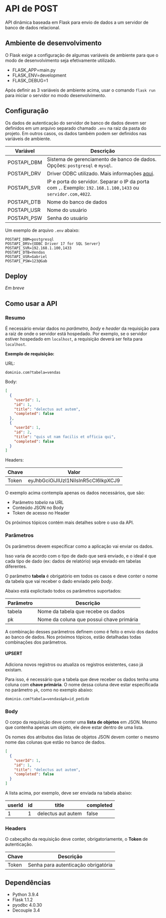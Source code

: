 # API de POST

API dinâmica baseada em Flask para envio de dados a um servidor de banco de dados relacional.

## Ambiente de desenvolvimento

O Flask exige a configuração de algumas variáveis de ambiente para que o modo
de desenvolvimento seja efetivamente utilizado.

* FLASK_APP=main.py
* FLASK_ENV=development
* FLASK_DEBUG=1

Após definir as 3 variáveis de ambiente acima, usar o comando `flask run` para
iniciar o servidor no modo desenvolvimento.

## Configuração

Os dados de autenticação do servidor de banco de dados devem ser definidos
em um arquivo separado chamado `.env` na raiz da pasta do projeto. Em outros casos, os
dados também podem ser definidos nas variáveis de ambiente.

| Variável     | Descrição              |
| ------------ | ---------------------- |
| POSTAPI_DBM  | Sistema de gerenciamento de banco de dados. Opções: `postgresql` e `mysql`. |
| POSTAPI_DRV  | Driver ODBC utilizado. Mais informações [aqui](https://www.connectionstrings.com/).  |
| POSTAPI_SVR  | IP e porta do servidor. Separar o IP da porta com `,`. Exemplo: `192.168.1.100,1433` ou `servidor.com,4022`.
| POSTAPI_DTB  | Nome do banco de dados |
| POSTAPI_USR  | Nome do usuário        |
| POSTAPI_PSW  | Senha do usuário       |

Um exemplo de arquivo `.env` abaixo:

```text
POSTAPI_DBM=postgresql
POSTAPI_DRV={ODBC Driver 17 for SQL Server}
POSTAPI_SVR=192.168.1.100,1433
POSTAPI_DTB=Vendas
POSTAPI_USR=Gabriel
POSTAPI_PSW=123@Gab
```

## Deploy

*Em breve*

## Como usar a API

### Resumo

É necessário enviar dados no *parâmetro*, *body* e *header* da requisição para a raiz de onde o servidor está hospedado.
Por exemplo, se o servidor estiver hospedado em `localhost`, a requisição deverá ser feita para `localhost`.

**Exemplo de requisição:**

URL:

    dominio.com?tabela=vendas  

Body:

```json
[
  {
    "userId": 1,
    "id": 1,
    "title": "delectus aut autem",
    "completed": false
  },
  {
    "userId": 1,
    "id": 2,
    "title": "quis ut nam facilis et officia qui",
    "completed": false
  }
]
```

Headers:

| Chave         | Valor                               |
| ------------- | ----------------------------------- |
| Token         | eyJhbGciOiJIUzI1NiIsInR5cCI6IkpXCJ9 |

O exemplo acima contempla apenas os dados necessários, que são:

* Parâmetro *tabela* na URL
* Conteúdo JSON no Body
* Token de acesso no Header

Os próximos tópicos contém mais detalhes sobre o uso da API.

### Parâmetros

Os parâmetros devem especificar como a aplicação vai enviar os dados.

Isso varia de acordo com o tipo de dado que será enviado, e o ideal é que cada
tipo de dado (ex: dados de relatório) seja enviado em tabelas diferentes.

O parâmetro **tabela** é obrigatório em todos os casos e deve conter o nome da tabela que vai receber
o dado enviado pelo *body*.

Abaixo está explicitado todos os parâmetros suportados:

| Parâmetro     | Descrição                           |
| ------------- | ----------------------------------- |
| tabela        | Nome da tabela que recebe os dados  |
| pk            | Nome da coluna que possui chave primária |

A combinação desses parâmetros definem como é feito o envio dos dados ao banco de dados.
Nos próximos tópicos, estão detalhadas todas combinações dos parâmetros.

#### UPSERT

Adiciona novos registros ou atualiza os registros existentes, caso já existam.

Para isso, é necessário que a tabela que deve receber os dados tenha uma coluna com **chave primária**.
O nome dessa coluna deve estar especificada no parâmetro `pk`, como no exemplo abaixo:

`dominio.com?tabela=vendas&pk=id_pedido`

### Body

O corpo da requisição deve conter uma **lista de objetos** em JSON. Mesmo que contenha apenas 
um objeto, ele deve estar dentro de uma lista.

Os nomes dos atributos das listas de objetos JSON devem conter o mesmo nome das colunas que estão no banco de dados.

```json
[
  {
    "userId": 1,
    "id": 1,
    "title": "delectus aut autem",
    "completed": false
  }
]
```

A lista acima, por exemplo, deve ser enviada na tabela abaixo:

| userId  | id   | title               | completed |
| ------- | ---- | ------------------- | --------- |
| 1       | 1    | delectus aut autem  | false     |

### Headers

O cabeçalho da requisição deve conter, obrigatoriamente, o **Token** de autenticação.



| Chave         | Descrição                           |
| ------------- | ----------------------------------- |
| Token         | Senha para autenticação obrigatória |

## Dependências

* Python 3.9.4
* Flask 1.1.2
* pyodbc 4.0.30
* Decouple 3.4
